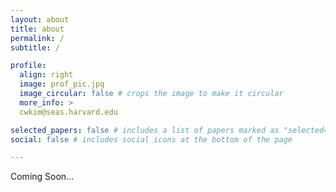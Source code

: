 ```yaml
---
layout: about
title: about
permalink: /
subtitle: /

profile:
  align: right
  image: prof_pic.jpg
  image_circular: false # crops the image to make it circular
  more_info: >
  cwkim@seas.harvard.edu

selected_papers: false # includes a list of papers marked as "selected={true}"
social: false # includes social icons at the bottom of the page

---
```


Coming Soon...
